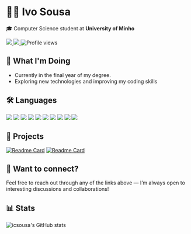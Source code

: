 # 👨‍💻 Ivo Sousa
<p>🎓 Computer Science student at <b>University of Minho</b></p><a href="mailto:ivoo.c.sousa@gmail.com" target="_blank"> <img src="https://img.shields.io/badge/Gmail-D14836?style=for-the-badge&logo=gmail&logoColor=white" /> </a> <a href="https://api.whatsapp.com/send?phone=351913071038&text=Hi%20Ivo!" target="_blank"> <img src="https://img.shields.io/badge/WhatsApp-25D366?style=for-the-badge&logo=whatsapp&logoColor=white" /> </a> <img src="https://komarev.com/ghpvc/?username=icsousa&style=for-the-badge&color=blue" alt="Profile views" />

## 🚀 What I'm Doing
- Currently in the final year of my degree.
- Exploring new technologies and improving my coding skills

## 🛠️ Languages
<p> <img src="https://img.shields.io/badge/C-00599C?style=for-the-badge&logo=c&logoColor=white" /> <img src="https://img.shields.io/badge/Haskell-5D4F85?style=for-the-badge&logo=haskell&logoColor=white" /> <img src="https://img.shields.io/badge/HTML5-E34F26?style=for-the-badge&logo=html5&logoColor=white" /> <img src="https://img.shields.io/badge/CSS3-1572B6?style=for-the-badge&logo=css3&logoColor=white" /> <img src="https://img.shields.io/badge/JavaScript-F7DF1E?style=for-the-badge&logo=javascript&logoColor=black" /> <img src="https://img.shields.io/badge/PHP-777BB4?style=for-the-badge&logo=php&logoColor=white" />
<img src="https://img.shields.io/badge/MATLAB-0076A8?style=for-the-badge&logo=mathworks&logoColor=white" /> <img src="https://img.shields.io/badge/Java-007396?style=for-the-badge&logo=java&logoColor=white" /> <img src="https://img.shields.io/badge/MySQL-4479A1?style=for-the-badge&logo=mysql&logoColor=white" /> <img src="https://img.shields.io/badge/Python-3776AB?style=for-the-badge&logo=python&logoColor=white" /></p>

## 🧩 Projects
[![Readme Card](https://github-readme-stats.vercel.app/api/pin/?username=icsousa&repo=bud&theme=dark)](https://github.com/icsousa/BUD)
[![Readme Card](https://github-readme-stats.vercel.app/api/pin/?username=icsousa&repo=moneycount&theme=dark)](https://github.com/icsousa/MoneyCount)


## 💬 Want to connect?
Feel free to reach out through any of the links above — I’m always open to interesting discussions and collaborations!

## 📊 Stats
![icsousa's GitHub stats](https://github-readme-stats.vercel.app/api?username=icsousa&show_icons=true&theme=dark)
